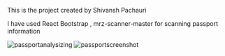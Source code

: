 This is the project created by Shivansh Pachauri

I have used React Bootstrap , mrz-scanner-master for scanning passport information

![passportanalysizing](https://github.com/user-attachments/assets/6fe6fd62-b3b5-4c7c-873d-e9241410b764)
![passportscreenshot](https://github.com/user-attachments/assets/76ad90cb-631c-4876-a3f4-9a1aa9bdb578)
